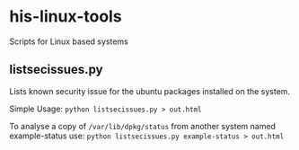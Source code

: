 # his-linux-tools
Scripts for Linux based systems


## listsecissues.py

Lists known security issue for the ubuntu packages installed on the system.

Simple Usage: `python listsecissues.py > out.html`

To analyse a copy of `/var/lib/dpkg/status` from another system named example-status use: `python listsecissues.py example-status > out.html`

